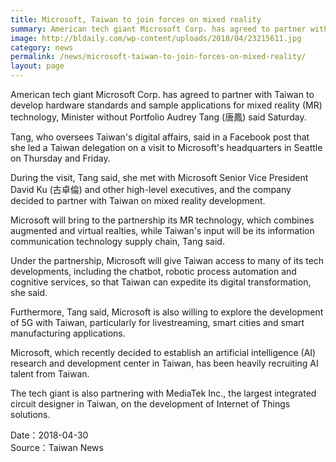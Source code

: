 ```yaml
---
title: Microsoft, Taiwan to join forces on mixed reality
summary: American tech giant Microsoft Corp. has agreed to partner with Taiwan to develop hardware standards and sample applications for mixed reality (MR) technology, Minister without Portfolio Audrey Tang (唐鳳) said Saturday.
image: http://bldaily.com/wp-content/uploads/2018/04/23215611.jpg
category: news
permalink: /news/microsoft-taiwan-to-join-forces-on-mixed-reality/
layout: page
---
```

American tech giant Microsoft Corp. has agreed to partner with Taiwan to develop hardware standards and sample applications for mixed reality (MR) technology, Minister without Portfolio Audrey Tang (唐鳳) said Saturday.

Tang, who oversees Taiwan's digital affairs, said in a Facebook post that she led a Taiwan delegation on a visit to Microsoft's headquarters in Seattle on Thursday and Friday.

During the visit, Tang said, she met with Microsoft Senior Vice President David Ku (古卓倫) and other high-level executives, and the company decided to partner with Taiwan on mixed reality development.

Microsoft will bring to the partnership its MR technology, which combines augmented and virtual realties, while Taiwan's input will be its information communication technology supply chain, Tang said.

Under the partnership, Microsoft will give Taiwan access to many of its tech developments, including the chatbot, robotic process automation and cognitive services, so that Taiwan can expedite its digital transformation, she said.

Furthermore, Tang said, Microsoft is also willing to explore the development of 5G with Taiwan, particularly for livestreaming, smart cities and smart manufacturing applications.

Microsoft, which recently decided to establish an artificial intelligence (AI) research and development center in Taiwan, has been heavily recruiting AI talent from Taiwan.

The tech giant is also partnering with MediaTek Inc., the largest integrated circuit designer in Taiwan, on the development of Internet of Things solutions. 

Date：2018-04-30
<BR/>
Source：Taiwan News
